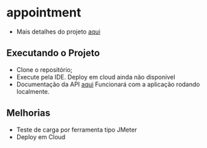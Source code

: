 # appointment

* Mais detalhes do projeto [aqui](https://docs.google.com/document/d/1Ou3oU6n6LTr_XBq3bJ743FPFzi9cTx9OWjRgIlsTqmE/edit?usp=sharing)


## Executando o Projeto
* Clone o repositório;
* Execute pela IDE. Deploy em cloud ainda não disponível
* Documentação da API [aqui](http://localhost:8080/ecommerce/swagger-ui.html) Funcionará com a aplicação rodando localmente.


## Melhorias
* Teste de carga por ferramenta tipo JMeter
* Deploy em Cloud
